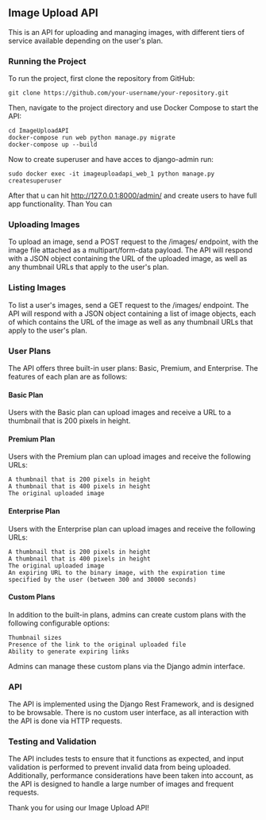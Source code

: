 <h2>Image Upload API</h2>

This is an API for uploading and managing images, with different tiers of service available depending on the user's plan.

<h3>Running the Project</h3>
To run the project, first clone the repository from GitHub:

    git clone https://github.com/your-username/your-repository.git
Then, navigate to the project directory and use Docker Compose to start the API:
    
    cd ImageUploadAPI
    docker-compose run web python manage.py migrate 
    docker-compose up --build

Now to create superuser and have acces to django-admin run:

    sudo docker exec -it imageuploadapi_web_1 python manage.py createsuperuser

After that u can hit http://127.0.0.1:8000/admin/ and create users to have full app functionality. Than You can 



<h3>Uploading Images</h3>

To upload an image, send a POST request to the /images/ endpoint, with the image file attached as a multipart/form-data payload. The API will respond with a JSON object containing the URL of the uploaded image, as well as any thumbnail URLs that apply to the user's plan.

<h3>Listing Images</h3>

To list a user's images, send a GET request to the /images/ endpoint. The API will respond with a JSON object containing a list of image objects, each of which contains the URL of the image as well as any thumbnail URLs that apply to the user's plan.

<h3>User Plans</h3>

The API offers three built-in user plans: Basic, Premium, and Enterprise. The features of each plan are as follows:

<h4>Basic Plan</h4>

Users with the Basic plan can upload images and receive a URL to a thumbnail that is 200 pixels in height.

<h4>Premium Plan</h4>

Users with the Premium plan can upload images and receive the following URLs:

    A thumbnail that is 200 pixels in height
    A thumbnail that is 400 pixels in height
    The original uploaded image

<h4>Enterprise Plan</h4>

Users with the Enterprise plan can upload images and receive the following URLs:

    A thumbnail that is 200 pixels in height
    A thumbnail that is 400 pixels in height
    The original uploaded image
    An expiring URL to the binary image, with the expiration time specified by the user (between 300 and 30000 seconds)

<h4>Custom Plans</h4>

In addition to the built-in plans, admins can create custom plans with the following configurable options:

    Thumbnail sizes
    Presence of the link to the original uploaded file
    Ability to generate expiring links

Admins can manage these custom plans via the Django admin interface.

<h3>API</h3>

The API is implemented using the Django Rest Framework, and is designed to be browsable. There is no custom user interface, as all interaction with the API is done via HTTP requests.

<h3>Testing and Validation</h3>

The API includes tests to ensure that it functions as expected, and input validation is performed to prevent invalid data from being uploaded. Additionally, performance considerations have been taken into account, as the API is designed to handle a large number of images and frequent requests.

Thank you for using our Image Upload API!
